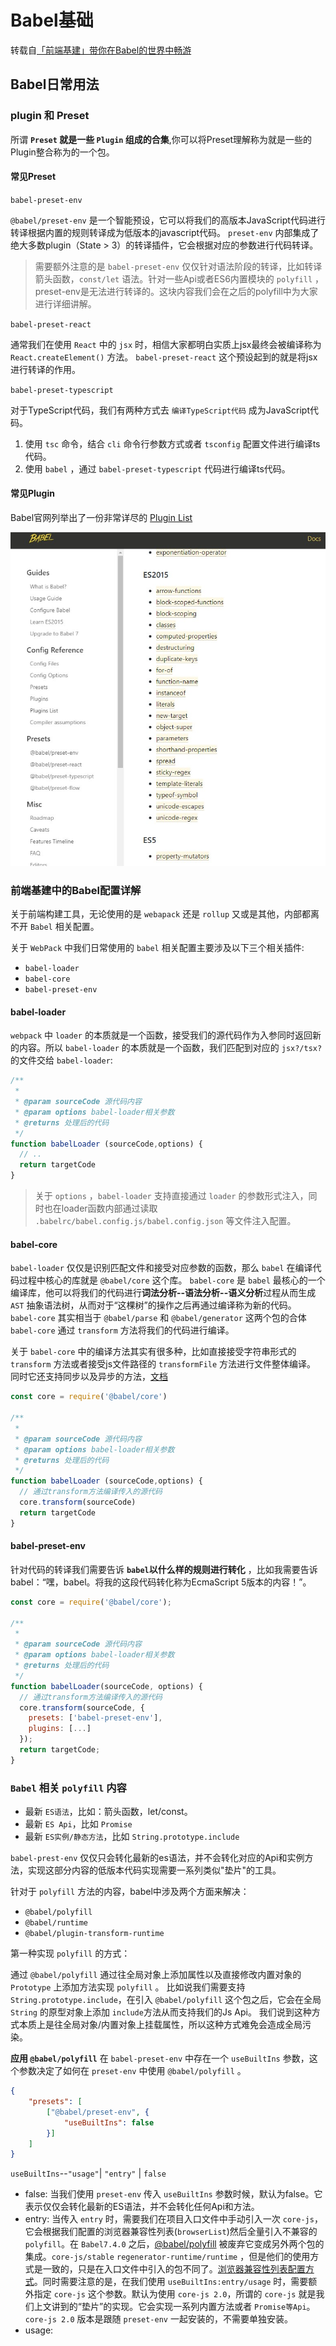 # Babel基础

转载自[「前端基建」带你在Babel的世界中畅游](https://juejin.cn/post/7025237833543581732)

## Babel日常用法

### plugin 和 Preset

所谓 **`Preset` 就是一些 `Plugin` 组成的合集**,你可以将Preset理解称为就是一些的Plugin整合称为的一个包。

#### 常见Preset

`babel-preset-env`

`@babel/preset-env` 是一个智能预设，它可以将我们的高版本JavaScript代码进行转译根据内置的规则转译成为低版本的javascript代码。
`preset-env` 内部集成了绝大多数plugin（State > 3）的转译插件，它会根据对应的参数进行代码转译。
> 需要额外注意的是 `babel-preset-env` 仅仅针对语法阶段的转译，比如转译箭头函数，`const/let` 语法。针对一些Api或者ES6内置模块的 `polyfill` ，preset-env是无法进行转译的。这块内容我们会在之后的polyfill中为大家进行详细讲解。

`babel-preset-react`

通常我们在使用 `React` 中的 `jsx` 时，相信大家都明白实质上jsx最终会被编译称为 `React.createElement()` 方法。
`babel-preset-react` 这个预设起到的就是将jsx进行转译的作用。

`babel-preset-typescript`

对于TypeScript代码，我们有两种方式去 `编译TypeScript代码` 成为JavaScript代码。

1. 使用 `tsc` 命令，结合 `cli` 命令行参数方式或者 `tsconfig` 配置文件进行编译ts代码。
2. 使用 `babel` ，通过 `babel-preset-typescript` 代码进行编译ts代码。

#### 常见Plugin

Babel官网列举出了一份非常详尽的 [Plugin List](https://link.juejin.cn/?target=https%3A%2F%2Fbabeljs.io%2Fdocs%2Fen%2Fplugins-list)

![Plugin List](./img/bebal_plugins_list.jpg)

### 前端基建中的Babel配置详解

关于前端构建工具，无论使用的是 `webapack` 还是 `rollup` 又或是其他，内部都离不开 `Babel` 相关配置。

关于 `WebPack` 中我们日常使用的 `babel` 相关配置主要涉及以下三个相关插件:

- `babel-loader`
- `babel-core`
- `babel-preset-env`

#### babel-loader

`webpack` 中 `loader` 的本质就是一个函数，接受我们的源代码作为入参同时返回新的内容。所以 `babel-loader` 的本质就是一个函数，我们匹配到对应的 `jsx?/tsx?` 的文件交给 `babel-loader`:

```js
/**
 * 
 * @param sourceCode 源代码内容
 * @param options babel-loader相关参数
 * @returns 处理后的代码
 */
function babelLoader (sourceCode,options) {
  // ..
  return targetCode
}
```

> 关于 `options` ，`babel-loader` 支持直接通过 `loader` 的参数形式注入，同时也在loader函数内部通过读取 `.babelrc/babel.config.js/babel.config.json` 等文件注入配置。

#### babel-core

`babel-loader` 仅仅是识别匹配文件和接受对应参数的函数，那么 `babel` 在编译代码过程中核心的库就是 `@babel/core` 这个库。
`babel-core` 是 `babel` 最核心的一个编译库，他可以将我们的代码进行**词法分析--语法分析--语义分析**过程从而生成 `AST` 抽象语法树，从而对于“这棵树”的操作之后再通过编译称为新的代码。
`babel-core` 其实相当于 `@babel/parse` 和 `@babel/generator` 这两个包的合体
`babel-core` 通过 `transform` 方法将我们的代码进行编译。

关于 `babel-core` 中的编译方法其实有很多种，比如直接接受字符串形式的 `transform` 方法或者接受js文件路径的 `transformFile` 方法进行文件整体编译。
同时它还支持同步以及异步的方法，[文档](https://babeljs.io/docs/en/babel-core)

```js
const core = require('@babel/core')

/**
 * 
 * @param sourceCode 源代码内容
 * @param options babel-loader相关参数
 * @returns 处理后的代码
 */
function babelLoader (sourceCode,options) {
  // 通过transform方法编译传入的源代码
  core.transform(sourceCode)
  return targetCode
}
```

#### babel-preset-env

针对代码的转译我们需要告诉 **`babel`以什么样的规则进行转化** ，比如我需要告诉babel：“嘿，babel。将我的这段代码转化称为EcmaScript 5版本的内容！”。

```js
const core = require('@babel/core');

/**
 *
 * @param sourceCode 源代码内容
 * @param options babel-loader相关参数
 * @returns 处理后的代码
 */
function babelLoader(sourceCode, options) {
  // 通过transform方法编译传入的源代码
  core.transform(sourceCode, {
    presets: ['babel-preset-env'],
    plugins: [...]
  });
  return targetCode;
}
```

### `Babel` 相关 `polyfill` 内容

- 最新 `ES语法`，比如：箭头函数，let/const。
- 最新 `ES Api`，比如 `Promise`
- 最新 `ES实例/静态方法`，比如 `String.prototype.include`

`babel-prest-env` 仅仅只会转化最新的es语法，并不会转化对应的Api和实例方法，实现这部分内容的低版本代码实现需要一系列类似"垫片"的工具。

针对于 `polyfill` 方法的内容，babel中涉及两个方面来解决：

- `@babel/polyfill`
- `@babel/runtime`
- `@babel/plugin-transform-runtime`

第一种实现 `polyfill` 的方式：

通过 `@babel/polyfill` 通过往全局对象上添加属性以及直接修改内置对象的 `Prototype` 上添加方法实现 `polyfill` 。
比如说我们需要支持 `String.prototype.include`，在引入 `@babel/polyfill` 这个包之后，它会在全局 `String` 的原型对象上添加 `include`方法从而支持我们的Js Api。
我们说到这种方式本质上是往全局对象/内置对象上挂载属性，所以这种方式难免会造成全局污染。

**应用 `@babel/polyfill`**
在 `babel-preset-env` 中存在一个 `useBuiltIns` 参数，这个参数决定了如何在 `preset-env` 中使用 `@babel/polyfill` 。

```json
{
    "presets": [
        ["@babel/preset-env", {
            "useBuiltIns": false
        }]
    ]
}
```

`useBuiltIns`--`"usage"`| `"entry"` | `false`

- false: 当我们使用 `preset-env` 传入 `useBuiltIns` 参数时候，默认为false。它表示仅仅会转化最新的ES语法，并不会转化任何Api和方法。
- entry: 当传入 `entry` 时，需要我们在项目入口文件中手动引入一次 `core-js`，它会根据我们配置的浏览器兼容性列表(`browserList`)然后全量引入不兼容的 `polyfill`。在 `Babel7.4.0` 之后，[@babel/polyfill](https://babeljs.io/docs/en/babel-polyfill) 被废弃它变成另外两个包的集成。`core-js/stable` `regenerator-runtime/runtime` ，但是他们的使用方式是一致的，只是在入口文件中引入的包不同了。[浏览器兼容性列表配置方式](https://github.com/browserslist/browserslist)。同时需要注意的是，在我们使用 `useBuiltIns:entry/usage` 时，需要额外指定 `core-js` 这个参数。默认为使用 `core-js 2.0`，所谓的 `core-js` 就是我们上文讲到的“垫片”的实现。它会实现一系列内置方法或者 `Promise等Api`。`core-js 2.0` 版本是跟随 `preset-env` 一起安装的，不需要单独安装。
- usage: 